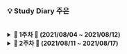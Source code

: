 ### 💡 Study Diary 주은

<br />

<details markdown="1">
<summary><strong> &#127804; 1주차 &#127804; (2021/08/04 ~ 2021/08/12)</strong></summary>
<br>
<br>

|     날짜     |                             내용                             | Repo| 정리글 |
| :----------: | :----------------------------------------------------------: | :----: | :----: |
| **8/4(수)** |                                                              |        | |
| **8/5(목)** |                                                              |        | |
| **8/6(금)** |                                                              |        | |
| **8/7(토)** |                                                              |        | |
| **8/8(일)** |                                                              |        | |
| **8/9(월)** |[[백준_1966_프린터큐](https://www.acmicpc.net/problem/1966)]   | [바로가기](https://github.com/Jueundev/Algorithm_Study_JAVA/blob/main/%EC%B5%9C%EC%A3%BC%EC%9D%80/Baekjoon/1966_%ED%94%84%EB%A6%B0%ED%84%B0%ED%81%90.java)| |
| **8/10(화)**|[[Programmers_LV1_체육복](https://programmers.co.kr/learn/courses/30/lessons/42862)] | [바로가기](https://github.com/Jueundev/Algorithm_Study_JAVA/blob/main/%EC%B5%9C%EC%A3%BC%EC%9D%80/Programmers/%ED%83%90%EC%9A%95%EB%B2%95(Greedy)/%EC%B2%B4%EC%9C%A1%EB%B3%B5.java)| |

<br>

</details>



<details markdown="1">
<summary><strong> &#127804; 2주차 &#127804; (2021/08/11 ~ 2021/08/17)</strong></summary>
<br>
<br>

|     날짜     |                             내용                             | 정리글 |
| :----------: | :----------------------------------------------------------: | :----: |
| **8/11(수)** |                                                              |        |
| **8/12(목)** |                                                              |        |
| **8/13(금)** |                                                              |        |
| **8/14(토)** |                                                              |        |
| **8/15(일)** |                                                              |        |
| **8/16(월)** |[[Programmers_LV1_키패드](https://programmers.co.kr/learn/courses/30/lessons/67256)] | [바로가기](https://github.com/Jueundev/Algorithm_Study_JAVA/blob/main/%EC%B5%9C%EC%A3%BC%EC%9D%80/Programmers/2020_%EC%B9%B4%EC%B9%B4%EC%98%A4%EC%9D%B8%ED%84%B4%EC%89%BD/%ED%82%A4%ED%8C%A8%EB%93%9C.java)|
| **8/17(화)** |[[백준_1874_스택수열](https://www.acmicpc.net/problem/1874)]   | [바로가기](https://github.com/Jueundev/Algorithm_Study_JAVA/blob/main/%EC%B5%9C%EC%A3%BC%EC%9D%80/Baekjoon/1874_%EC%8A%A4%ED%83%9D%EC%88%98%EC%97%B4.java)| |

<br>

<summary><strong> &#127804; 2주차 &#127804; (2021/08/11 ~ 2021/08/17)</strong></summary>
<br>
<br>

|     날짜     |                             내용                             | 정리글 |
| :----------: | :----------------------------------------------------------: | :----: |
| **8/18(수)** |                                                              |        |
| **8/19(목)** |                                                              |        |
| **8/20(금)** |                                                              |        |
| **8/21(토)** |                                                              |        |
| **8/22(일)** |                                                              |        |
| **8/23(월)** |                                                              |        |
| **8/24(화)** |                                                              |        |

<br>

</details>
